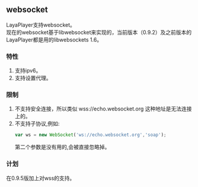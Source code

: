 ## websocket 
LayaPlayer支持websocket。  
现在的websocket基于libwebsocket来实现的，当前版本（0.9.2）及之前版本的LayaPlayer都是用的libwebsockets 1.6。  
### 特性
1. 支持ipv6。
2. 支持设置代理。  
### 限制  
1. 不支持安全连接，所以类似  wss://echo.websocket.org 这种地址是无法连接上的。
2. 不支持子协议,例如:  
    ```javascript
    var ws = new WebSocket('ws://echo.websocket.org','soap');
    ```
    第二个参数是没有用的,会被直接忽略掉。

### 计划
在0.9.5版加上对wss的支持。
